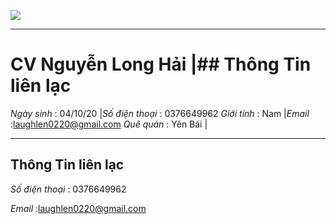 ![](https://github.com/hainguyen0220/NguyenLongHai/blob/main/H%E1%BA%A3i%20HD.jpg)
***
# CV Nguyễn Long Hải     |## Thông Tin liên lạc
*Ngày sinh* : 04/10/20   |*Số điện thoại* : 0376649962
*Giới tính* : Nam        |*Email* :laughlen0220@gmail.com
*Quê quán* : Yên Bái     |
***
## Thông Tin liên lạc

*Số điện thoại* : 0376649962

*Email* :laughlen0220@gmail.com
